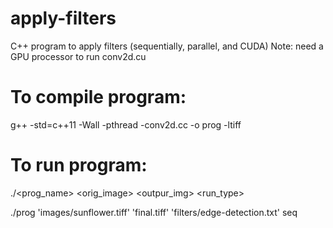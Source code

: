 # apply-filters
C++ program to apply filters (sequentially, parallel, and CUDA)
Note: need a GPU processor to run conv2d.cu

# To compile program:
g++ -std=c++11 -Wall -pthread -conv2d.cc -o prog -ltiff

# To run program:
./<prog_name> <orig_image> <outpur_img> <filter> <run_type>
  
./prog 'images/sunflower.tiff' 'final.tiff' 'filters/edge-detection.txt' seq

